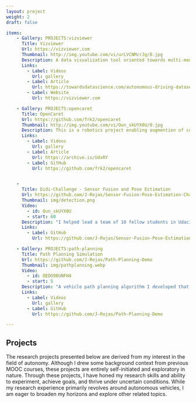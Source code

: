 ```yaml
---
layout: project
weight: 2
draft: false

items:
    - Gallery: PROJECTS:vizviewer
      Title: Vizviewer
      Url: https://vizviewer.com
      Thumbnail: http://img.youtube.com/vi/urLVCNMcrJg/0.jpg
      Description: A data visualization tool oriented towards multi-model engineering and scientific datasets. I built this tool using Python, Typescript, Vue with integration with ROS. I have used this during my robotics research for visualizing real time and prerecorded data, but have adapted it for other visualization and application related tasks.
      Links:
        - Label: Videos
          Url: gallery
        - Label: Article
          Url: https://towardsdatascience.com/autonomous-driving-dataset-visualization-with-python-and-vizviewer-24ce3d3d11a0
        - Label: Website
          Url: https://vizviewer.com

    - Gallery: PROJECTS:opencaret
      Title: OpenCaret
      Url: https://github.com/frk2/opencaret
      Thumbnail: http://img.youtube.com/vi/Oun_skUYX0U/0.jpg
      Description: This is a robotics project enabling augmention of consumer vehicles for autonmous vehicle research. Our effort was focused on reverse-engineering the control systems to allow full autonomous control a vehicle. I successfully researched and developed support for a new vehicle (Hyundai Sonata).  We were able to demonstrate autonmous control of steering and vehicle speed using Arduino and ROS along with a sensor suite of cameras, GNSS-RTK, radar. Our team's effort was published in the [New York Times](https://archive.is/UdxRY).
      Links:
        - Label: Videos
          Url: gallery
        - Label: Article
          Url: https://archive.is/UdxRY
        - Label: GitHub
          Url: https://github.com/frk2/opencaret


    -
      Title: Didi-Challenge - Sensor Fusion and Pose Estimation
      Url: https://github.com/J-Rojas/Sensor-Fusion-Pose-Estimation-Challenge
      Thumbnail: img/detection.png
      Video:
        - id: Oun_skUYX0U
        - start: 60
      Description: "I helped lead a team of 10 fellow students in Udacity's autonomous vehicle coursework to apply their knowledge to a multi-sensor fusion project to detect cars and pedestrians using Didi Chuxing's datasets. We trained a convolutional neural net using multi-modal data: camera images, 360 degree and overhead lidar views. We submitted our work into a global competition and our team scored in the top 20 of over 200 teams worldwide."
      Links:
        - Label: GitHub
          Url: https://github.com/J-Rojas/Sensor-Fusion-Pose-Estimation-Challenge

    - Gallery: PROJECTS:path-planning
      Title: Path Planning Simulation
      Url: https://github.com/J-Rojas/Path-Planning-Demo
      Thumbnail: img/pathplanning.webp
      Video:
        - id: OEOO98UNFH4
        - start: 5
      Description: "A vehicle path planning algorithm I developed that searches for potential trajectories using higher-order curve fitting to prioritize comfort and safety during lane changes and speed adjustments and secondly optimize for speed down the road. The project runs in a randomized highway simulator. The code was written in C++."
      Links:
        - Label: Videos
          Url: gallery
        - Label: GitHub
          Url: https://github.com/J-Rojas/Path-Planning-Demo

---
```


## Projects

The research projects presented below are derived from my interest in the field of autonomy. Although I drew some background context from previous MOOC courses, these projects are entirely self-initiated and exploratory in nature. Through these projects, I have honed my research skills and ability to experiment, achieve goals, and thrive under uncertain conditions. While my research experience primarily revolves around autonomous vehicles, I am eager to broaden my horizons and explore other related topics.